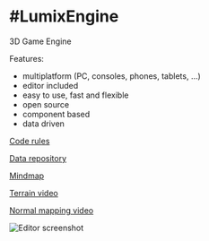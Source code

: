 #LumixEngine
=========

3D Game Engine

Features:
  * multiplatform (PC, consoles, phones, tablets, ...)
  * editor included
  * easy to use, fast and flexible 
  * open source
  * component based
  * data driven

[Code rules](code_rules.md)

[Data repository](https://github.com/nem0/lumixengine_data)

[Mindmap](https://github.com/nem0/LumixEngine/blob/master/docs/lumix_mindmap.png)

[Terrain video](https://www.youtube.com/watch?v=DirHQUGFoOg)

[Normal mapping video](https://www.youtube.com/watch?v=67_gamlrwso)

![Editor screenshot](https://raw.githubusercontent.com/nem0/LumixEngine/master/docs/editor.png "Editor screenshot")


